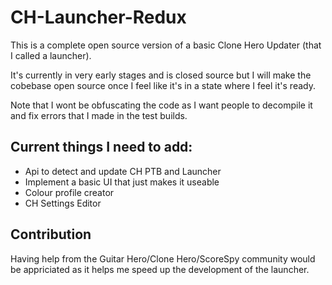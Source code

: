# CH-Launcher-Redux
This is a complete open source version of a basic Clone Hero Updater (that I called a launcher).

It's currently in very early stages and is closed source but I will make the cobebase open source once I feel like it's in a state where I feel it's ready.

Note that I wont be obfuscating the code as I want people to decompile it and fix errors that I made in the test builds.

Current things I need to add:
---
- Api to detect and update CH PTB and Launcher
- Implement a basic UI that just makes it useable
- Colour profile creator
- CH Settings Editor

Contribution
---
Having help from the Guitar Hero/Clone Hero/ScoreSpy community would be appriciated as it helps me speed up the development of the launcher.
